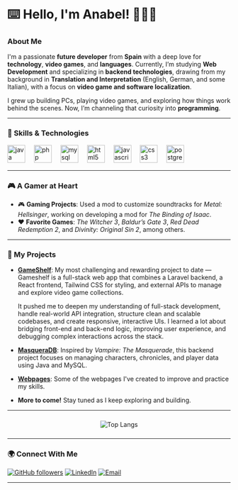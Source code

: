 # ⌨️ Hello, I'm Anabel! 👩🏻‍💻

### About Me
I'm a passionate **future developer** from **Spain** with a deep love for **technology**, **video games**, and **languages**. Currently, I’m studying **Web Development** and specializing in **backend technologies**, drawing from my background in **Translation and Interpretation** (English, German, and some Italian), with a focus on **video game and software localization**.

I grew up building PCs, playing video games, and exploring how things work behind the scenes. Now, I’m channeling that curiosity into **programming**.

---

### 🚀 Skills & Technologies

<div align="left">
  <img src="https://cdn.jsdelivr.net/gh/devicons/devicon/icons/java/java-original.svg" height="40" alt="java logo"  />
  <img width="12" />
  <img src="https://cdn.jsdelivr.net/gh/devicons/devicon/icons/php/php-original.svg" height="40" alt="php logo"  />
  <img width="12" />
  <img src="https://cdn.jsdelivr.net/gh/devicons/devicon/icons/mysql/mysql-original.svg" height="40" alt="mysql logo"  />
  <img width="12" />
  <img src="https://cdn.jsdelivr.net/gh/devicons/devicon/icons/html5/html5-original.svg" height="40" alt="html5 logo"  />
  <img width="12" />
  <img src="https://cdn.jsdelivr.net/gh/devicons/devicon/icons/javascript/javascript-original.svg" height="40" alt="javascript logo"  />
  <img width="12" />
  <img src="https://cdn.jsdelivr.net/gh/devicons/devicon/icons/css3/css3-original.svg" height="40" alt="css3 logo"  />
  <img width="12" />
  <img src="https://cdn.jsdelivr.net/gh/devicons/devicon/icons/postgresql/postgresql-original.svg" height="40" alt="postgresql logo"  />
</div>

---

### 🎮 A Gamer at Heart
- 🎮 **Gaming Projects**: Used a mod to customize soundtracks for *Metal: Hellsinger*, working on developing a mod for *The Binding of Isaac*.
- ❤️ **Favorite Games**: *The Witcher 3*, *Baldur’s Gate 3*, *Red Dead Redemption 2*, and *Divinity: Original Sin 2*, among others.

---

### 📂 My Projects
- **[GameShelf](https://github.com/Rachni/GameShelf-Video-Game-Rating-App)**: My most challenging and rewarding project to date — Gameshelf is a full-stack web app that combines a Laravel backend, a React frontend, Tailwind CSS for styling, and external APIs to manage and explore video game collections.

  It pushed me to deepen my understanding of full-stack development, handle real-world API integration, structure clean and scalable codebases, and create responsive, interactive UIs. I learned a lot about bridging front-end and back-end logic,   improving user experience, and debugging complex interactions across the stack.

- **[MasqueraDB](https://github.com/Rachni/masqueraDB)**: Inspired by *Vampire: The Masquerade*, this backend project focuses on managing characters, chronicles, and player data using Java and MySQL.
- **[Webpages](https://rachni.github.io/practice-webpages/)**: Some of the webpages I've created to improve and practice my skills.
- **More to come!** Stay tuned as I keep exploring and building.

---
###

<p align="center">
  <img src="https://github-readme-stats.vercel.app/api/top-langs/?username=rachni&theme=dracula&layout=compact" alt="Top Langs">
</p>


###


---

### 🌍 Connect With Me
[![GitHub followers](https://img.shields.io/github/followers/Rachni?style=flat-square&logo=github)](https://github.com/Rachni)
[![LinkedIn](https://img.shields.io/badge/LinkedIn-%230077B5.svg?style=flat-square&logo=linkedin&logoColor=white)](https://www.linkedin.com/in/anabelmarper/)
[![Email](https://img.shields.io/badge/Email-%23D14836.svg?style=flat-square&logo=gmail&logoColor=white)](mailto:anamartinezperdomo@gmail.com)

---
